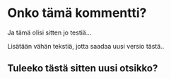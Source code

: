 # Onko tämä kommentti?

Ja tämä olisi sitten jo testiä...

Lisätään vähän tekstiä, jotta saadaa uusi versio tästä..

## Tuleeko tästä sitten uusi otsikko?
